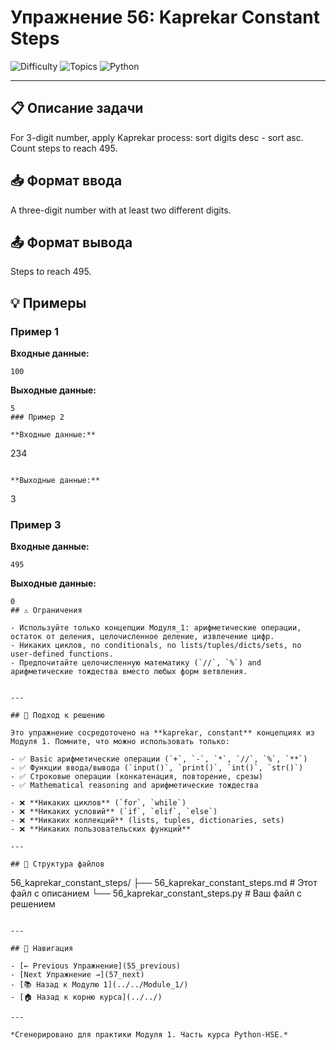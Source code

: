 # Упражнение 56: Kaprekar Constant Steps

![Difficulty](https://img.shields.io/badge/Difficulty-Module%201-green)
![Topics](https://img.shields.io/badge/Topics-kaprekar%2C%20constant-blue)
![Python](https://img.shields.io/badge/Python-Module%201%20Concepts-yellow)

---

## 📋 Описание задачи

For 3-digit number, apply Kaprekar process: sort digits desc - sort asc. Count steps to reach 495.
## 📥 Формат ввода

A three-digit number with at least two different digits.
## 📤 Формат вывода

Steps to reach 495.
## 💡 Примеры

### Пример 1

**Входные данные:**
```
100
```

**Выходные данные:**
```
5
### Пример 2

**Входные данные:**
```
234
```

**Выходные данные:**
```
3
### Пример 3

**Входные данные:**
```
495
```

**Выходные данные:**
```
0
## ⚠️ Ограничения

- Используйте только концепции Модуля_1: арифметические операции, остаток от деления, целочисленное деление, извлечение цифр.
- Никаких циклов, no conditionals, no lists/tuples/dicts/sets, no user-defined functions.
- Предпочитайте целочисленную математику (`//`, `%`) and арифметические тождества вместо любых форм ветвления.


---

## 🎯 Подход к решению

Это упражнение сосредоточено на **kaprekar, constant** концепциях из Модуля 1. Помните, что можно использовать только:

- ✅ Basic арифметические операции (`+`, `-`, `*`, `//`, `%`, `**`)
- ✅ Функции ввода/вывода (`input()`, `print()`, `int()`, `str()`)
- ✅ Строковые операции (конкатенация, повторение, срезы)
- ✅ Mathematical reasoning and арифметические тождества

- ❌ **Никаких циклов** (`for`, `while`)
- ❌ **Никаких условий** (`if`, `elif`, `else`)
- ❌ **Никаких коллекций** (lists, tuples, dictionaries, sets)
- ❌ **Никаких пользовательских функций**

---

## 📁 Структура файлов
```
56_kaprekar_constant_steps/
├── 56_kaprekar_constant_steps.md     # Этот файл с описанием
└── 56_kaprekar_constant_steps.py     # Ваш файл с решением
```

---

## 🔗 Навигация

- [← Previous Упражнение](55_previous) 
- [Next Упражнение →](57_next)
- [📚 Назад к Модулю 1](../../Module_1/)
- [🏠 Назад к корню курса](../../)

---

*Сгенерировано для практики Модуля 1. Часть курса Python-HSE.*
